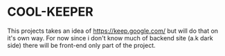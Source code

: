 # COOL-KEEPER
This projects takes an idea of https://keep.google.com/ but will do that on it's own way. For now since i don't know much of backend site (a.k dark side) there will be front-end only part of the project.
